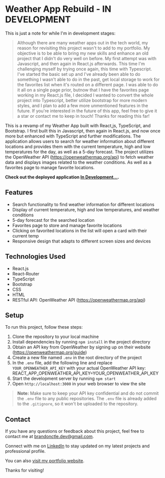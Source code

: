 # Weather App Rebuild - IN DEVELOPMENT

This is just a note for while I'm in development stages: 

>Although there are many weather apps out in the tech world, my reason for revisiting this project wasn't to add to my portfolio. My objective is to be able to bring my new skills and enhance an old project that I didn't do very well on before. My first attempt was with Javascript, and then again in React.js afterwards. This time I'm challenging myself by trying once again, this time with Typescript. I've started the basic set up and I've already been able to do something I wasn't able to do in the past, get local storage to work for the favorites list when it's routed on a different page. I was able to do it all on a single page prior, butnow that I have the favorites page working in my React.js file, I decided I wanted to convert the whole project into Typescript, better utilize bootstrap for more modern styles, and I plan to add a few more unmentioned features in the future. If you're interested in the future of this app, feel free to give it a star or contact me to keep in touch! Thanks for reading this far!

This is a revamp of my Weather App built with React,js, TypeScript, and Bootstrap. I first built this in Javascript, then again in React.js, and now once more but enhanced with TypeScript and further modifications. The application allows users to search for weather information about different locations and provides them with the current temperature, high and low temperatures for the day, as well as a 5-day forecast. The project utilizes the OpenWeather API (https://openweathermap.org/api) to fetch weather data and displays images related to the weather conditions. As well as a favorites page to manage favorite locations.

**Check out the deployed application [In Development...](https://urlgoeshere.azurewebsites.net/).**

## Features

- Search functionality to find weather information for different locations
- Display of current temperature, high and low temperatures, and weather conditions
- 5-day forecast for the searched location
- Favorites page to store and manage favorite locations
- Clicking on favorited locations in the list will open a card with their current temp
- Responsive design that adapts to different screen sizes and devices

## Technologies Used

- React.js
- React-Router
- TypeScript
- Bootstrap
- CSS
- HTML
- RESTful API: OpenWeather API (https://openweathermap.org/api)

## Setup

To run this project, follow these steps:

1. Clone the repository to your local machine
2. Install dependencies by running `npm install` in the project directory
3. Obtain an API key from OpenWeather by signing up on their website (https://openweathermap.org/guide)
4. Create a new file named `.env` in the root directory of the project
5. In the `.env` file, add the following line and replace `YOUR_OPENWEATHER_API_KEY` with your actual OpenWeather API key: REACT_APP_OPENWEATHER_API_KEY=YOUR_OPENWEATHER_API_KEY
6. Start the development server by running `npm start`
7. Open `http://localhost:3000` in your web browser to view the site

> **Note:** Make sure to keep your API key confidential and do not commit the `.env` file to any public repositories. The `.env` file is already added to the `.gitignore`, so it won't be uploaded to the repository.

## Contact

If you have any questions or feedback about this project, feel free to contact me at [brandonctle.dev@gmail.com](mailto:brandonctle.dev@gmail.com).

Connect with me on [LinkedIn](https://www.linkedin.com/in/brandonctle/) to stay updated on my latest projects and professional profile.

You can also [visit my portfolio website](https://www.brandonle.azurewebsites.net).

Thanks for visiting!
